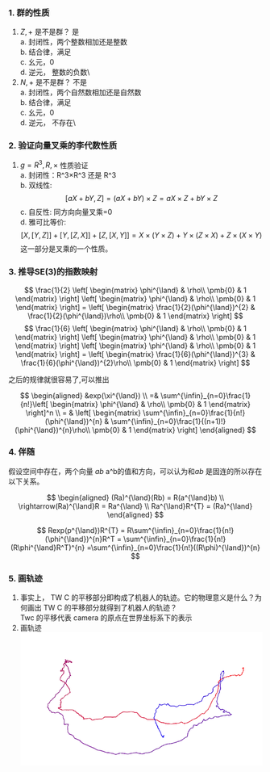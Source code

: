 <!--
 * @Author: Liu Weilong
 * @Date: 2021-01-30 23:35:36
 * @LastEditors: Liu Weilong 
 * @LastEditTime: 2021-02-01 09:18:16
 * @Description: 
-->
### 1. 群的性质
1. ${Z,+}$ 是不是群？ 是\
a. 封闭性，两个整数相加还是整数\
b. 结合律，满足\
c. 幺元，0\
d. 逆元， 整数的负数\
2. ${N,+}$ 是不是群？ 不是\
a. 封闭性，两个自然数相加还是自然数\
b. 结合律，满足\
c. 幺元，0\
d. 逆元， 不存在\

### 2. 验证向量叉乘的李代数性质
1. $g={R^3,R,×}$ 性质验证\
a. 封闭性：R^3×R^3 还是 R^3 \
b. 双线性: 
$$
    [aX+bY,Z] = (aX+bY)×Z = aX×Z + bY×Z
$$
c. 自反性: 同方向向量叉乘=0\
d. 雅可比等价:
$$
    [X,[Y,Z]] + [Y,[Z,X]] + [Z,[X,Y]]=
    X×(Y×Z) + Y×(Z×X) + Z×(X×Y)
$$
这一部分是叉乘的一个性质。

### 3. 推导SE(3)的指数映射
$$
       \frac{1}{2}
       \left[
       \begin{matrix}
       \phi^{\land} & \rho\\
       \pmb{0} & 1
       \end{matrix}
       \right]
       \left[
       \begin{matrix}
       \phi^{\land} & \rho\\
       \pmb{0} & 1
       \end{matrix}
       \right] = \left[
       \begin{matrix}
       \frac{1}{2}(\phi^{\land})^{2} & \frac{1}{2}(\phi^{\land})\rho\\
       \pmb{0} & 1
       \end{matrix}
       \right] 
$$
$$
\frac{1}{6}
\left[
       \begin{matrix}
       \phi^{\land} & \rho\\
       \pmb{0} & 1
       \end{matrix}
       \right]
       \left[
       \begin{matrix}
       \phi^{\land} & \rho\\
       \pmb{0} & 1
       \end{matrix}
       \right]
       \left[
       \begin{matrix}
       \phi^{\land} & \rho\\
       \pmb{0} & 1
       \end{matrix}
       \right] = \left[
       \begin{matrix}
       \frac{1}{6}(\phi^{\land})^{3} & \frac{1}{6}(\phi^{\land})^{2}\rho\\
       \pmb{0} & 1
       \end{matrix}
       \right]
$$

之后的规律就很容易了,可以推出

$$
\begin{aligned}
    &exp(\xi^{\land})
   \\ =& \sum^{\infin}_{n=0}\frac{1}{n!}\left[
       \begin{matrix}
       \phi^{\land} & \rho\\
       \pmb{0} & 1
       \end{matrix}
       \right]^n
    \\ = & \left[
       \begin{matrix}
       \sum^{\infin}_{n=0}\frac{1}{n!}(\phi^{\land})^{n} & \sum^{\infin}_{n=0}\frac{1}{(n+1)!}(\phi^{\land})^{n}\rho\\
       \pmb{0} & 1
       \end{matrix}
       \right]
\end{aligned}
$$
### 4. 伴随
假设空间中存在，两个向量 $a$$b$ a^b的值和方向，可以认为和$ab$ 是固连的所以存在以下关系。

$$
    \begin{aligned}
    (Ra)^{\land}(Rb) = R(a^{\land}b)
    \\
    \rightarrow(Ra)^{\land}R = Ra^{\land}
    \\
    Ra^{\land}R^{T} = (Ra)^{\land}
    \end{aligned}
$$

$$
    Rexp(p^{\land})R^{T} = R\sum^{\infin}_{n=0}\frac{1}{n!}(\phi^{\land})^{n}R^T 
    = \sum^{\infin}_{n=0}\frac{1}{n!}(R\phi^{\land}R^T)^{n}
    =\sum^{\infin}_{n=0}\frac{1}{n!}((R\phi)^{\land})^{n}
$$

### 5. 画轨迹
1. 事实上， TW C 的平移部分即构成了机器⼈的轨迹。它的物理意义是什么？为何画出 TW C 的平移部分就得到了机器⼈的轨迹？\
Twc 的平移代表 camera 的原点在世界坐标系下的表示
2. 画轨迹
![](./picture/1.png)
    
